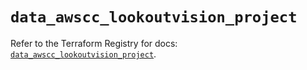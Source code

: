 # `data_awscc_lookoutvision_project`

Refer to the Terraform Registry for docs: [`data_awscc_lookoutvision_project`](https://registry.terraform.io/providers/hashicorp/awscc/0.70.0/docs/data-sources/lookoutvision_project).
